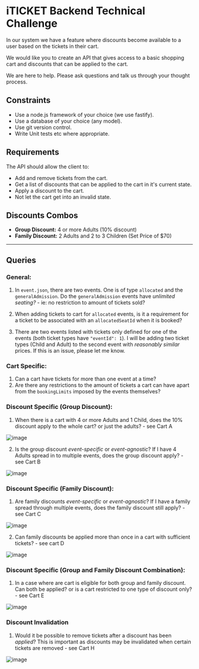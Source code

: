 # iTICKET Backend Technical Challenge

In our system we have a feature where discounts become available to a user based on the tickets in their cart.

We would like you to create an API that gives access to a basic shopping cart and discounts that can be applied to the cart.

We are here to help. Please ask questions and talk us through your thought process.

## Constraints
- Use a node.js framework of your choice (we use fastify).
- Use a database of your choice (any model).
- Use git version control.
- Write Unit tests etc where appropriate.

## Requirements
The API should allow the client to:
  - Add and remove tickets from the cart.
  - Get a list of discounts that can be applied to the cart in it's current state.
  - Apply a discount to the cart.
  - Not let the cart get into an invalid state.

## Discounts Combos
 - **Group Discount:** 4 or more Adults (10% discount)
 - **Family Discount:** 2 Adults and 2 to 3 Children (Set Price of $70)

___

## Queries
### General:
1. In `event.json`, there are two events. One is of type `allocated` and the `generalAdmission`. Do the `generalAdmission` events have *unlimited seating?* - ie: no restriction to amount of tickets sold?

2. When adding tickets to cart for `allocated` events, is it a requirement for a ticket to be associated with an `allocatedSeatId` when it is booked? 

3. There are two events listed with tickets only defined for one of the events (both ticket types have `"eventId": 1`). I will be adding two ticket types (Child and Adult) to the second event with *reasonably similar* prices. If this is an issue, please let me know.

### Cart Specific: 
1. Can a cart have tickets for more than one event at a time?
2. Are there any restrictions to the amount of tickets a cart can have apart from the `bookingLimits` imposed by the events themselves? 

### Discount Specific (Group Discount): 
1. When there is a cart with 4 or more Adults and 1 Child, does the 10% discount apply to the whole cart? or just the adults? - see Cart A

![image](https://user-images.githubusercontent.com/51255216/213882307-8c11d27e-5b2b-46c5-957d-f44839be2311.png)

2. Is the group discount *event-specific* or *event-agnostic*? If I have 4 Adults spread in to multiple events, does the group discount apply? - see Cart B

![image](https://user-images.githubusercontent.com/51255216/213882311-f75fad0c-110b-4f1e-b4a3-820635dab95c.png)

### Discount Specific (Family Discount): 
1. Are family discounts *event-specific* or *event-agnostic*? If I have a family spread through multiple events, does the family discount still apply? - see Cart C

![image](https://user-images.githubusercontent.com/51255216/213882316-4e69e086-b7ea-4de0-8436-ecacc1d0cc0c.png)

2. Can family discounts be applied more than once in a cart with sufficient tickets? - see cart D

![image](https://user-images.githubusercontent.com/51255216/213882327-b56f737f-d200-48d4-a03e-b9bed7031645.png)

### Discount Specific (Group and Family Discount Combination):
1. In a case where are cart is eligible for both group and family discount. Can both be applied? or is a cart restricted to one type of discount only? - see Cart E

![image](https://user-images.githubusercontent.com/51255216/213882337-e472b4a2-ece7-4077-a678-1fe2df2e7be8.png)

### Discount Invalidation
1. Would it be possible to remove tickets after a discount has been *applied*? This is important as discounts may be invalidated when certain tickets are removed - see Cart H

![image](https://user-images.githubusercontent.com/51255216/213894656-baad2105-17d2-4e28-898b-0042b1f39011.png)
